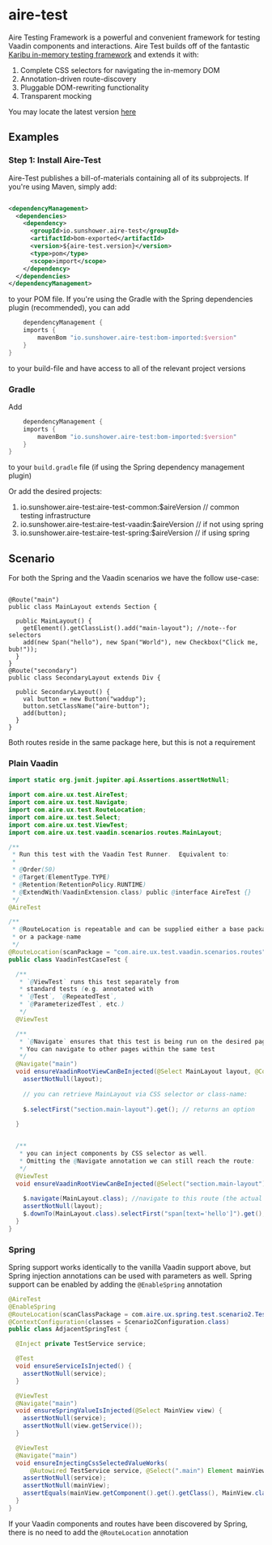 # aire-test

Aire Testing Framework is a powerful and convenient framework for testing Vaadin components
and interactions. Aire Test builds off of the fantastic
[Karibu in-memory testing framework](https://github.com/mvysny/karibu-testing)
and extends it with:

1. Complete CSS selectors for navigating the in-memory DOM
2. Annotation-driven route-discovery
3. Pluggable DOM-rewriting functionality
4. Transparent mocking

You may locate the latest
version [here](https://mvnrepository.com/search?q=%22io.sunshower.aire-test%22)

## Examples

### Step 1: Install Aire-Test

Aire-Test publishes a bill-of-materials containing all
of its subprojects. If you're using Maven, simply add:

```xml

<dependencyManagement>
  <dependencies>
    <dependency>
      <groupId>io.sunshower.aire-test</groupId>
      <artifactId>bom-exported</artifactId>
      <version>${aire-test.version}</version>
      <type>pom</type>
      <scope>import</scope>
    </dependency>
  </dependencies>
</dependencyManagement>

```

to your POM file. If you're using the Gradle with the Spring dependencies plugin (recommended),
you can add

```groovy
    dependencyManagement {
    imports {
        mavenBom "io.sunshower.aire-test:bom-imported:$version"
    }
}
```

to your build-file and have access to all of the relevant project
versions

### Gradle

Add

```groovy
    dependencyManagement {
    imports {
        mavenBom "io.sunshower.aire-test:bom-imported:$version"
    }
}
```

to your `build.gradle` file (if using the Spring dependency management plugin)

Or add the desired projects:

1. io.sunshower.aire-test:aire-test-common:$aireVersion // common testing infrastructure
1. io.sunshower.aire-test:aire-test-vaadin:$aireVersion // if not using spring
1. io.sunshower.aire-test:aire-test-spring:$aireVersion // if using spring

## Scenario

For both the Spring and the Vaadin scenarios we have the follow use-case:

```

@Route("main")
public class MainLayout extends Section {

  public MainLayout() {
    getElement().getClassList().add("main-layout"); //note--for selectors
    add(new Span("hello"), new Span("World"), new Checkbox("Click me, bub!"));
  }
}
@Route("secondary")
public class SecondaryLayout extends Div {

  public SecondaryLayout() {
    val button = new Button("waddup");
    button.setClassName("aire-button");
    add(button);
  }
}
```

Both routes reside in the same package here, but this is not a requirement

### Plain Vaadin

```java
import static org.junit.jupiter.api.Assertions.assertNotNull;

import com.aire.ux.test.AireTest;
import com.aire.ux.test.Navigate;
import com.aire.ux.test.RouteLocation;
import com.aire.ux.test.Select;
import com.aire.ux.test.ViewTest;
import com.aire.ux.test.vaadin.scenarios.routes.MainLayout;

/**
 * Run this test with the Vaadin Test Runner.  Equivalent to:
 *
 * @Order(50)
 * @Target(ElementType.TYPE)
 * @Retention(RetentionPolicy.RUNTIME)
 * @ExtendWith(VaadinExtension.class) public @interface AireTest {}
 */
@AireTest

/**
 * @RouteLocation is repeatable and can be supplied either a base package class
 * or a package-name
 */
@RouteLocation(scanPackage = "com.aire.ux.test.vaadin.scenarios.routes")
public class VaadinTestCaseTest {

  /**
   * `@ViewTest` runs this test separately from 
   * standard tests (e.g. annotated with 
   * `@Test`, `@RepeatedTest`, 
   * `@ParameterizedTest`, etc.)
   */
  @ViewTest

  /**
   * `@Navigate` ensures that this test is being run on the desired page, in this case, "main".
   * You can navigate to other pages within the same test
   */
  @Navigate("main")
  void ensureVaadinRootViewCanBeInjected(@Select MainLayout layout, @Context TestContext $) {
    assertNotNull(layout);
    
    // you can retrieve MainLayout via CSS selector or class-name:
    
    $.selectFirst("section.main-layout").get(); // returns an option
    
  }


  /**
   * you can inject components by CSS selector as well.
   * Omitting the @Navigate annotation we can still reach the route:
   */
  @ViewTest
  void ensureVaadinRootViewCanBeInjected(@Select("section.main-layout") MainLayout layout, @Context TestContext $) {
    
    $.navigate(MainLayout.class); //navigate to this route (the actual path works as well)
    assertNotNull(layout);
    $.downTo(MainLayout.class).selectFirst("span[text='hello']").get(); // will select the first span
  }
}

```

### Spring 
Spring support works identically to the vanilla Vaadin support above, but Spring injection annotations
can be used with parameters as well.  Spring support can be enabled by adding the `@EnableSpring` annotation

```java
@AireTest
@EnableSpring
@RouteLocation(scanClassPackage = com.aire.ux.spring.test.scenario2.TestService.class)
@ContextConfiguration(classes = Scenario2Configuration.class)
public class AdjacentSpringTest {

  @Inject private TestService service;

  @Test
  void ensureServiceIsInjected() {
    assertNotNull(service);
  }

  @ViewTest
  @Navigate("main")
  void ensureSpringValueIsInjected(@Select MainView view) {
    assertNotNull(service);
    assertNotNull(view.getService());
  }

  @ViewTest
  @Navigate("main")
  void ensureInjectingCssSelectedValueWorks(
      @Autowired TestService service, @Select(".main") Element mainView) {
    assertNotNull(service);
    assertNotNull(mainView);
    assertEquals(mainView.getComponent().get().getClass(), MainView.class);
  }
}


```

If your Vaadin components and routes have been discovered by Spring, there is no need to add the `@RouteLocation` 
annotation




